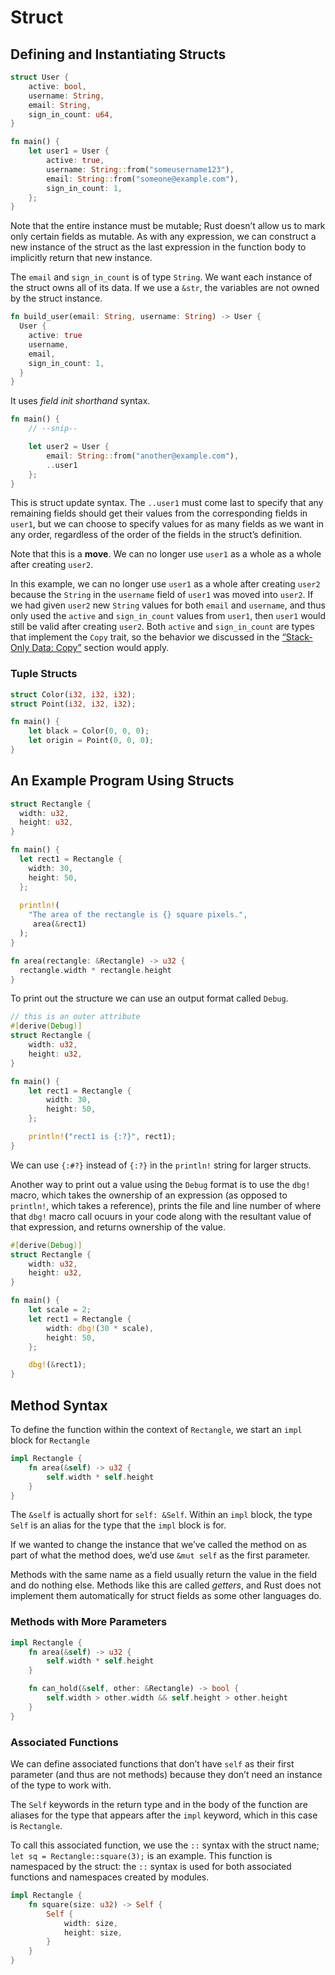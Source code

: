 # Struct

## Defining and Instantiating Structs

```rust
struct User {
    active: bool,
    username: String,
    email: String,
    sign_in_count: u64,
}

fn main() {
    let user1 = User {
        active: true,
        username: String::from("someusername123"),
        email: String::from("someone@example.com"),
        sign_in_count: 1,
    };
}
```

Note that the entire instance must be mutable; Rust doesn’t allow us to mark only certain fields as mutable. As with any expression, we can construct a new instance of the struct as the last expression in the function body to implicitly return that new instance.

The `email` and `sign_in_count` is of type `String`. We want each instance of the struct owns all of its data. If we use a `&str`, the variables are not owned by the struct instance.

```rust
fn build_user(email: String, username: String) -> User {
  User {
    active: true
    username,
    email,
    sign_in_count: 1,
  }
}
```

It uses  *field init shorthand* syntax.

```rust
fn main() {
    // --snip--

    let user2 = User {
        email: String::from("another@example.com"),
        ..user1
    };
}
```

This is struct update syntax. The `..user1` must come last to specify that any remaining fields should get their values from the corresponding fields in `user1`, but we can choose to specify values for as many fields as we want in any order, regardless of the order of the fields in the struct’s definition.

Note that this is a **move**. We can no longer use `user1` as a whole as a whole after creating `user2`.

In this example, we can no longer use `user1` as a whole after creating `user2` because the `String` in the `username` field of `user1` was moved into `user2`. If we had given `user2` new `String` values for both `email` and `username`, and thus only used the `active` and `sign_in_count` values from `user1`, then `user1` would still be valid after creating `user2`. Both `active` and `sign_in_count` are types that implement the `Copy` trait, so the behavior we discussed in the [“Stack-Only Data: Copy”](https://doc.rust-lang.org/stable/book/ch04-01-what-is-ownership.html#stack-only-data-copy) section would apply.

### Tuple Structs

```rust
struct Color(i32, i32, i32);
struct Point(i32, i32, i32);

fn main() {
    let black = Color(0, 0, 0);
    let origin = Point(0, 0, 0);
}
```

## An Example Program Using Structs

```rust
struct Rectangle {
  width: u32,
  height: u32,
}

fn main() {
  let rect1 = Rectangle {
    width: 30,
    height: 50,
  };
  
  println!(
  	"The area of the rectangle is {} square pixels.",
     area(&rect1)
  );
}

fn area(rectangle: &Rectangle) -> u32 {
  rectangle.width * rectangle.height
}
```

To print out the structure we can use an output format called `Debug`.

```rust
// this is an outer attribute
#[derive(Debug)]
struct Rectangle {
    width: u32,
    height: u32,
}

fn main() {
    let rect1 = Rectangle {
        width: 30,
        height: 50,
    };

    println!("rect1 is {:?}", rect1);
}
```

We can use `{:#?}` instead of `{:?}` in the `println!` string for larger structs.

Another way to print out a value using the `Debug` format is to use the `dbg!` macro, which takes the ownership of an expression (as opposed to `println!`, which takes a reference), prints the file and line number of where that `dbg!` macro call ocuurs in your code along with the resultant value of that expression, and returns ownership of the value.

```rust
#[derive(Debug)]
struct Rectangle {
    width: u32,
    height: u32,
}

fn main() {
    let scale = 2;
    let rect1 = Rectangle {
        width: dbg!(30 * scale),
        height: 50,
    };

    dbg!(&rect1);
}
```

## Method Syntax

To define the function within the context of `Rectangle`, we start an `impl` block for `Rectangle`

```rust
impl Rectangle {
    fn area(&self) -> u32 {
        self.width * self.height
    }
}
```

The `&self` is actually short for `self: &Self`. Within an `impl` block, the type `Self` is an alias for the type that the `impl` block is for. 

If we wanted to change the instance that we’ve called the method on as part of what the method does, we’d use `&mut self` as the first parameter.

Methods with the same name as a field usually return the value in the field and do nothing else. Methods like this are called *getters*, and Rust does not implement them automatically for struct fields as some other languages do.

### Methods with More Parameters

```rust
impl Rectangle {
    fn area(&self) -> u32 {
        self.width * self.height
    }

    fn can_hold(&self, other: &Rectangle) -> bool {
        self.width > other.width && self.height > other.height
    }
}
```

### Associated Functions

We can define associated functions that don’t have `self` as their first parameter (and thus are not methods) because they don’t need an instance of the type to work with.

The `Self` keywords in the return type and in the body of the function are aliases for the type that appears after the `impl` keyword, which in this case is `Rectangle`.

To call this associated function, we use the `::` syntax with the struct name; `let sq = Rectangle::square(3);` is an example. This function is namespaced by the struct: the `::` syntax is used for both associated functions and namespaces created by modules.

```rust
impl Rectangle {
    fn square(size: u32) -> Self {
        Self {
            width: size,
            height: size,
        }
    }
}
```



